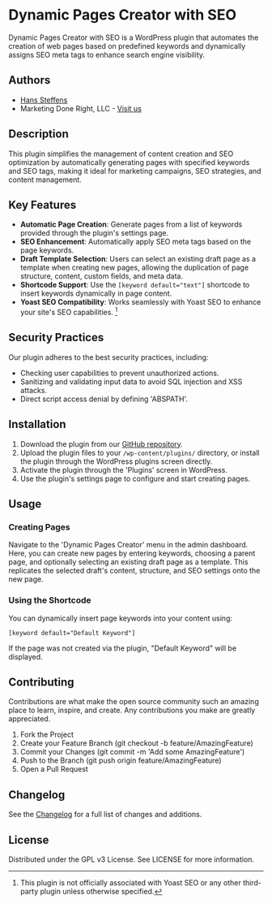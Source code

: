 # Dynamic Pages Creator with SEO

Dynamic Pages Creator with SEO is a WordPress plugin that automates the creation of web pages based on predefined keywords and dynamically assigns SEO meta tags to enhance search engine visibility.

## Authors

- [Hans Steffens](https://hanscode.io/)
- Marketing Done Right, LLC - [Visit us](https://marketingdr.co)

## Description

This plugin simplifies the management of content creation and SEO optimization by automatically generating pages with specified keywords and SEO tags, making it ideal for marketing campaigns, SEO strategies, and content management.

## Key Features

- **Automatic Page Creation**: Generate pages from a list of keywords provided through the plugin's settings page.
- **SEO Enhancement**: Automatically apply SEO meta tags based on the page keywords.
- **Draft Template Selection**: Users can select an existing draft page as a template when creating new pages, allowing the duplication of page structure, content, custom fields, and meta data.
- **Shortcode Support**: Use the `[keyword default="text"]` shortcode to insert keywords dynamically in page content.
- **Yoast SEO Compatibility**: Works seamlessly with Yoast SEO to enhance your site's SEO capabilities. [^1]

## Security Practices

Our plugin adheres to the best security practices, including:
- Checking user capabilities to prevent unauthorized actions.
- Sanitizing and validating input data to avoid SQL injection and XSS attacks.
- Direct script access denial by defining 'ABSPATH'.

## Installation

1. Download the plugin from our [GitHub repository](https://github.com/hanscode/dynamic-pages-creator).
2. Upload the plugin files to your `/wp-content/plugins/` directory, or install the plugin through the WordPress plugins screen directly.
3. Activate the plugin through the 'Plugins' screen in WordPress.
4. Use the plugin's settings page to configure and start creating pages.

## Usage

### Creating Pages
Navigate to the 'Dynamic Pages Creator' menu in the admin dashboard. Here, you can create new pages by entering keywords, choosing a parent page, and optionally selecting an existing draft page as a template. This replicates the selected draft's content, structure, and SEO settings onto the new page.

### Using the Shortcode
You can dynamically insert page keywords into your content using:
```plaintext
[keyword default="Default Keyword"]
```

If the page was not created via the plugin, "Default Keyword" will be displayed.

## Contributing

Contributions are what make the open source community such an amazing place to learn, inspire, and create. Any contributions you make are greatly appreciated.

1. Fork the Project
2. Create your Feature Branch (git checkout -b feature/AmazingFeature)
3. Commit your Changes (git commit -m 'Add some AmazingFeature')
4. Push to the Branch (git push origin feature/AmazingFeature)
5. Open a Pull Request

## Changelog
See the [Changelog](CHANGELOG.md) for a full list of changes and additions.

## License

Distributed under the GPL v3 License. See LICENSE for more information.

[^1]: This plugin is not officially associated with Yoast SEO or any other third-party plugin unless otherwise specified.
